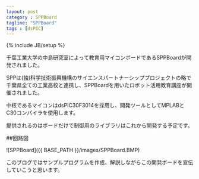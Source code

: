 ```yaml
---
layout: post
category : SPPBoard
tagline: "SPPBoard"
tags : [dsPIC]
---
```


{% include JB/setup %}

千葉工業大学の中島研究室によって教育用マイコンボードであるSPPBoardが開発されました。

SPPは(独)科学技術振興機構のサイエンスパートナーシッププロジェクトの略で千葉県全ての工業高校と連携し、SPPBoardを用いたロボット活用教育講座が開催されました。

中核であるマイコンはdsPIC30F3014を採用し、開発ツールとしてMPLABとC30コンパイラを使用します。

提供されるのはボードだけで制御用のライブラリはこれから開発する予定です。

##回路図

![SPPBoard]({{ BASE_PATH }}/images/SPPBoard.BMP)

このブログではサンプルプログラムを作成、解説しながらこの開発ボードを宣伝していこうと思います。


